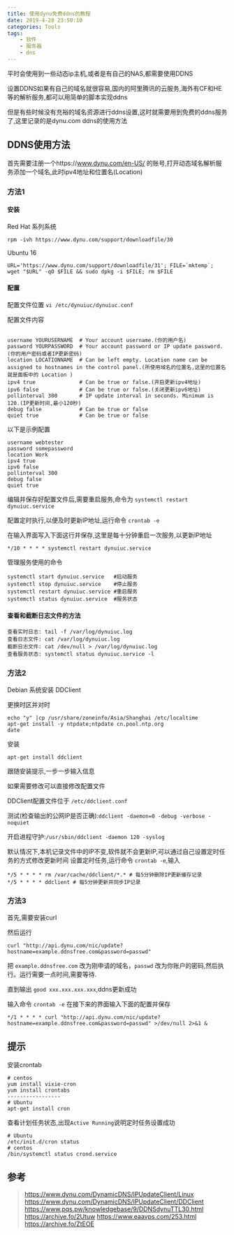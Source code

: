 ```yaml
---
title: 使用dynu免费ddns的教程
date: 2019-4-28 23:50:10
categories: Tools
tags:
    - 软件
    - 服务器
    - dns
---
```


平时会使用到一些动态ip主机,或者是有自己的NAS,都需要使用DDNS

设置DDNS如果有自己的域名就很容易,国内的阿里腾讯的云服务,海外有CF和HE等的解析服务,都可以用简单的脚本实现ddns

但是有些时候没有充裕的域名资源进行ddns设置,这时就需要用到免费的ddns服务了,这里记录的是dynu.com ddns的使用方法

<!--more-->


## DDNS使用方法
首先需要注册一个https://www.dynu.com/en-US/ 的账号,打开动态域名解析服务添加一个域名,此时ipv4地址和位置名(Location)

### 方法1

#### 安装
Red Hat 系列系统
```
rpm -ivh https://www.dynu.com/support/downloadfile/30 
```

Ubuntu 16
```
URL='https://www.dynu.com/support/downloadfile/31'; FILE=`mktemp`; wget "$URL" -qO $FILE && sudo dpkg -i $FILE; rm $FILE
```
#### 配置

配置文件位置 ``vi /etc/dynuiuc/dynuiuc.conf``

配置文件内容

```

username YOURUSERNAME  # Your account username.(你的用户名)
password YOURPASSWORD  # Your account password or IP update password. (你的用户密码或者IP更新密码)
location LOCATIONNAME  # Can be left empty. Location name can be assigned to hostnames in the control panel.(所使用域名的位置名,这里的位置名就是面板中的 Location )
ipv4 true              # Can be true or false.(开启更新ipv4地址)
ipv6 false             # Can be true or false.(关闭更新ipv6地址)
pollinterval 300       # IP update interval in seconds. Minimum is 120.(IP更新时间,最小120秒)
debug false            # Can be true or false
quiet true             # Can be true or false

```         


以下是示例配置

```
username webtester
password somepassword
location Work
ipv4 true
ipv6 false
pollinterval 300
debug false
quiet true
```

编辑并保存好配置文件后,需要重启服务,命令为 ``systemctl restart dynuiuc.service``         

配置定时执行,以便及时更新IP地址,运行命令 ``crontab -e``

在输入界面写入下面这行并保存,这里是每十分钟重启一次服务,以更新IP地址

```
*/10 * * * * systemctl restart dynuiuc.service
```

管理服务使用的命令

```
systemctl start dynuiuc.service   #启动服务
systemctl stop dynuiuc.service    #停止服务
systemctl restart dynuiuc.service #重启服务
systemctl status dynuiuc.service  #服务状态
```

#### 查看和截断日志文件的方法

```
查看实时日志: tail -f /var/log/dynuiuc.log
查看日志文件: cat /var/log/dynuiuc.log
截断日志文件: cat /dev/null > /var/log/dynuiuc.log
查看服务状态: systemctl status dynuiuc.service -l
```

### 方法2
Debian 系统安装 DDClient

更换时区并对时
```
echo "y" |cp /usr/share/zoneinfo/Asia/Shanghai /etc/localtime 
apt-get install -y ntpdate;ntpdate cn.pool.ntp.org
date
```

安装

```
apt-get install ddclient
```

跟随安装提示,一步一步输入信息

如果需要修改可以直接修改配置文件

DDClient配置文件位于 ``/etc/ddclient.conf``

测试(检查输出的公网IP是否正确):``ddclient -daemon=0 -debug -verbose -noquiet``

开启进程守护:``/usr/sbin/ddclient -daemon 120 -syslog``

默认情况下,本机记录文件中的IP不变,软件就不会更新IP,可以通过自己设置定时任务的方式修改更新时间
设置定时任务,运行命令 ``crontab -e``,输入

```
*/5 * * * * rm /var/cache/ddclient/*.* # 每5分钟删除IP更新缓存记录
*/5 * * * * ddclient # 每5分钟更新并同步IP记录
```

### 方法3
首先,需要安装curl

然后运行

```
curl "http://api.dynu.com/nic/update?hostname=example.ddnsfree.com&password=passwd"
```

把 ``example.ddnsfree.com`` 改为刚申请的域名，``passwd`` 改为你账户的密码,然后执行。运行需要一点时间,需要等待.

直到输出 ``good xxx.xxx.xxx.xxx``,ddns更新成功

输入命令 ``crontab -e``
在接下来的界面输入下面的配置并保存

```
*/1 * * * * curl "http://api.dynu.com/nic/update?hostname=example.ddnsfree.com&password=passwd" >/dev/null 2>&1 &
```

## 提示
安装crontab
```
# centos
yum install vixie-cron
yum install crontabs
-----------------
# Ubuntu
apt-get install cron
```
查看计划任务状态,出现``Active Running``说明定时任务设置成功

```
# Ubuntu
/etc/init.d/cron status
# centos
/bin/systemctl status crond.service 
```

## 参考
> https://www.dynu.com/DynamicDNS/IPUpdateClient/Linux
> https://www.dynu.com/DynamicDNS/IPUpdateClient/DDClient
> https://www.pqs.pw/knowledgebase/9/DDNSdynuTTL30.html
> https://archive.fo/2Utuw
> https://www.eaavps.com/253.html
> https://archive.fo/ZtEOE
